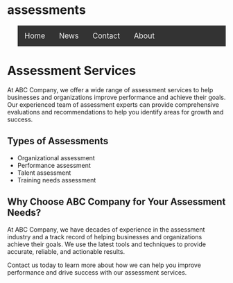 # assessments
<!-- HTML for the menu bar -->
<nav>
  <ul>
    <div id="navbar">
    <style>
              #navbar {
            overflow: hidden;
            background-color: #333;
            }
            #navbar a {
             float: left;
              display: block;
              color: #f2f2f2;
              text-align: center;
             padding: 14px 16px;
             text-decoration: none;
               font-size: 17px;
              }
            #navbar a:hover {
           background-color: #ddd;
         color: black;
          }
            #navbar a.active {
          background-color: #4CAF50;
           color: white;
        }
        </style>
      <a href="#home">Home</a>
      <a href="#news">News</a>
      <a href="#contact">Contact</a>
      <a href="#about">About</a>
     </div>
  </ul>
</nav>
<html>
<head>
  <title>Assessment Services | ABC Company</title>
  <meta name="description" content="ABC Company offers a wide range of assessment services to help businesses and organizations improve performance and achieve their goals.">
  <meta name="keywords" content="assessment, services, business, organization, performance, improvement">
</head>
<body>
  <h1>Assessment Services</h1>
  <p>At ABC Company, we offer a wide range of assessment services to help businesses and organizations improve performance and achieve their goals. Our experienced team of assessment experts can provide comprehensive evaluations and recommendations to help you identify areas for growth and success.</p>
  <h2>Types of Assessments</h2>
  <ul>
    <li>Organizational assessment</li>
    <li>Performance assessment</li>
    <li>Talent assessment</li>
    <li>Training needs assessment</li>
  </ul>
  <h2>Why Choose ABC Company for Your Assessment Needs?</h2>
  <p>At ABC Company, we have decades of experience in the assessment industry and a track record of helping businesses and organizations achieve their goals. We use the latest tools and techniques to provide accurate, reliable, and actionable results.</p>
  <p>Contact us today to learn more about how we can help you improve performance and drive success with our assessment services.</p>
</body>
</html>
